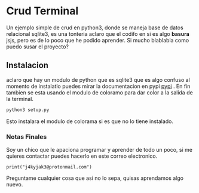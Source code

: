 # Crud Terminal

Un ejemplo simple de crud en python3, donde se maneja base de datos relacional
sqlite3, es una tonteria aclaro que el codifo en si es algo **basura** jsjs, pero
es de lo poco que he podido aprender. Si mucho blablabla como puedo susar el proyecto?

## Instalacion
aclaro que hay un modulo de python que es sqlite3 que es algo confuso al momento de instalatlo
puedes mirar la documentacion en pypi [pypi](https://pypi.org/search/?q=sqlite3) . En fin tambien se esta usando el modulo de
coloramo para dar color a la salida de la terminal.

```sh
python3 setup.py
```
Esto instalara el modulo de colorama si es que no lo tiene instalado.

### Notas Finales
Soy un chico que le apaciona programar y aprender de todo un poco, si me quieres
contactar puedes hacerlo en este correo electronico.

```python3
print("j4kyjak3@protonmail.com")
```
Preguntame cualquier cosa que asi no lo sepa, quisas aprendamos algo nuevo.
